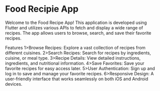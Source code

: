 # Food Recipie App

Welcome to the Food Recipe App! This application is developed using Flutter and utilizes various APIs to fetch and display a wide range of recipes. The app allows users to browse, search, and save their favorite recipes.

Features
1>Browse Recipes: Explore a vast collection of recipes from different cuisines.
2>Search Recipes: Search for recipes by ingredients, cuisine, or meal type.
3>Recipe Details: View detailed instructions, ingredients, and nutritional information.
4>Save Favorites: Save your favorite recipes for easy access later.
5>User Authentication: Sign up and log in to save and manage your favorite recipes.
6>Responsive Design: A user-friendly interface that works seamlessly on both iOS and Android devices.





